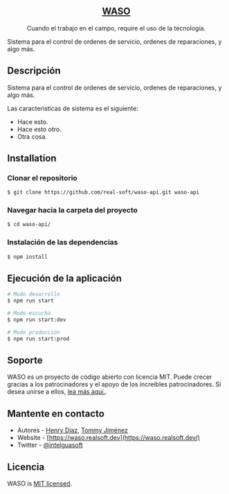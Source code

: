 <h2 align="center">
  <a href="http://waso.realsoft.dev/" target="blank">WASO</a>
</h2>
<p align="center">
  Cuando el trabajo en el campo, require el uso de la tecnología.
</p>
<p>Sistema para el control de ordenes de servicio, ordenes de reparaciones, y algo más.</p>

## Descripción

Sistema para el control de ordenes de servicio, ordenes de reparaciones, y algo más.

Las caracteristicas de sistema es el siguiente:

- Hace esto.
- Hace esto otro.
- Otra cosa.

## Installation

### Clonar el repositorio

```bash
$ git clone https://github.com/real-soft/waso-api.git waso-api
```

### Navegar hacia la carpeta del proyecto

```bash
$ cd waso-api/
```

### Instalación de las dependencias

```bash
$ npm install
```

## Ejecución de la aplicación

```bash
# Modo desarrollo
$ npm run start

# Modo escucha
$ npm run start:dev

# Modo producción
$ npm run start:prod
```

## Soporte

WASO es un proyecto de código abierto con licencia MIT. Puede crecer gracias a los patrocinadores y el apoyo de los increíbles patrocinadores. Si desea unirse a ellos, [lea más aquí.](https://waso.realsoft.dev/support).

## Mantente en contacto

- Autores - [Henry Diaz](https://mongecode.com), [Tommy Jiménez](https://tommy-jimenez.com)
- Website - [https://waso.realsoft.dev](https://waso.realsoft.dev/)
- Twitter - [@intelguasoft](https://twitter.com/intelguasoft)

## Licencia

WASO is [MIT licensed](LICENSE).
